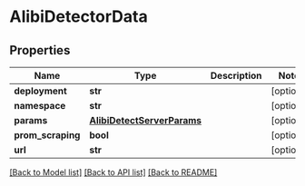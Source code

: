 # AlibiDetectorData

## Properties
Name | Type | Description | Notes
------------ | ------------- | ------------- | -------------
**deployment** | **str** |  | [optional] 
**namespace** | **str** |  | [optional] 
**params** | [**AlibiDetectServerParams**](AlibiDetectServerParams.md) |  | [optional] 
**prom_scraping** | **bool** |  | [optional] 
**url** | **str** |  | [optional] 

[[Back to Model list]](../README.md#documentation-for-models) [[Back to API list]](../README.md#documentation-for-api-endpoints) [[Back to README]](../README.md)


